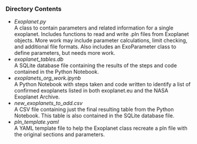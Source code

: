 ### Directory Contents
- *Exoplanet.py*  
A class to contain parameters and related information for a single exoplanet.  Includes functions to read and write .pln files from Exoplanet objects.  More work may include parameter calculations, limit checking, and additional file formats.  Also includes an ExoParameter class to define parameters, but needs more work.
- *exoplanet_tables.db*  
A SQLite database file containing the results of the steps and code contained in the Python Notebook.
- *exoplanets_org_work.ipynb*  
A Python Notebook with steps taken and code written to identify a list of confirmed exoplanets listed in both exoplanet.eu and the NASA Exoplanet Archive.
- *new_exoplanets_to_add.csv*  
A CSV file containing just the final resulting table from the Python Notebook.  This table is also contained in the SQLite database file.
- *pln_template.yaml*  
A YAML template file to help the Exoplanet class recreate a pln file with the original sections and parameters.